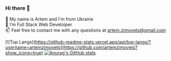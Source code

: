 ### Hi there 👋



💬  My name is Artem and I'm from Ukraine <br />
👯  I’m Full Stack Web Develoiper <br />
📫  Feel free to contact me with any questions at artem.zimovets@gmail.com  <br />

[![Top Langs](https://github-readme-stats.vercel.app/api/top-langs/?username=artemzimovets](https://github.com/artemzimovets?show_icons=true)
[![Anurag's GitHub stats](https://github-readme-stats.vercel.app/api?username=artemzimovets)](https://github.com/artemzimovets?show_icons=true)

